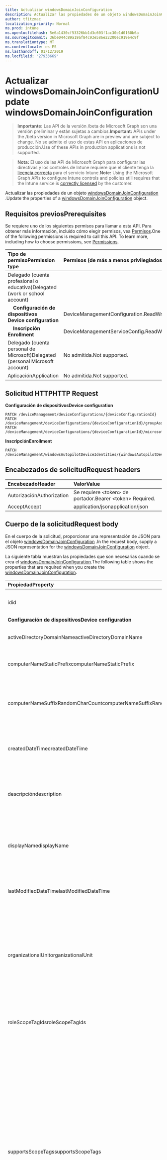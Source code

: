```yaml
---
title: Actualizar windowsDomainJoinConfiguration
description: Actualizar las propiedades de un objeto windowsDomainJoinConfiguration.
author: tfitzmac
localization_priority: Normal
ms.prod: intune
ms.openlocfilehash: 5e6a1430cf53326bb1d3c603f1ac30e1d0160b6a
ms.sourcegitcommit: 36be044c89a19af84c93e586e22200ec919e4c9f
ms.translationtype: MT
ms.contentlocale: es-ES
ms.lasthandoff: 01/12/2019
ms.locfileid: "27933669"
---
```

# <a name="update-windowsdomainjoinconfiguration"></a><span data-ttu-id="37459-103">Actualizar windowsDomainJoinConfiguration</span><span class="sxs-lookup"><span data-stu-id="37459-103">Update windowsDomainJoinConfiguration</span></span>

> <span data-ttu-id="37459-104">**Importante:** Las API de la versión /beta de Microsoft Graph son una versión preliminar y están sujetas a cambios.</span><span class="sxs-lookup"><span data-stu-id="37459-104">**Important:** APIs under the /beta version in Microsoft Graph are in preview and are subject to change.</span></span> <span data-ttu-id="37459-105">No se admite el uso de estas API en aplicaciones de producción.</span><span class="sxs-lookup"><span data-stu-id="37459-105">Use of these APIs in production applications is not supported.</span></span>

> <span data-ttu-id="37459-106">**Nota:** El uso de las API de Microsoft Graph para configurar las directivas y los controles de Intune requiere que el cliente tenga la [licencia correcta](https://go.microsoft.com/fwlink/?linkid=839381) para el servicio Intune.</span><span class="sxs-lookup"><span data-stu-id="37459-106">**Note:** Using the Microsoft Graph APIs to configure Intune controls and policies still requires that the Intune service is [correctly licensed](https://go.microsoft.com/fwlink/?linkid=839381) by the customer.</span></span>

<span data-ttu-id="37459-107">Actualizar las propiedades de un objeto [windowsDomainJoinConfiguration](../resources/intune-shared-windowsdomainjoinconfiguration.md) .</span><span class="sxs-lookup"><span data-stu-id="37459-107">Update the properties of a [windowsDomainJoinConfiguration](../resources/intune-shared-windowsdomainjoinconfiguration.md) object.</span></span>
## <a name="prerequisites"></a><span data-ttu-id="37459-108">Requisitos previos</span><span class="sxs-lookup"><span data-stu-id="37459-108">Prerequisites</span></span>
<span data-ttu-id="37459-p102">Se requiere uno de los siguientes permisos para llamar a esta API. Para obtener más información, incluido cómo elegir permisos, vea [Permisos](/graph/permissions-reference).</span><span class="sxs-lookup"><span data-stu-id="37459-p102">One of the following permissions is required to call this API. To learn more, including how to choose permissions, see [Permissions](/graph/permissions-reference).</span></span>

|<span data-ttu-id="37459-111">Tipo de permiso</span><span class="sxs-lookup"><span data-stu-id="37459-111">Permission type</span></span>|<span data-ttu-id="37459-112">Permisos (de más a menos privilegiados)</span><span class="sxs-lookup"><span data-stu-id="37459-112">Permissions (from most to least privileged)</span></span>|
|:---|:---|
|<span data-ttu-id="37459-113">Delegado (cuenta profesional o educativa)</span><span class="sxs-lookup"><span data-stu-id="37459-113">Delegated (work or school account)</span></span>||
| <span data-ttu-id="37459-114">&nbsp; &nbsp; **Configuración de dispositivos**</span><span class="sxs-lookup"><span data-stu-id="37459-114">&nbsp; &nbsp; **Device configuration**</span></span> | <span data-ttu-id="37459-115">DeviceManagementConfiguration.ReadWrite.All</span><span class="sxs-lookup"><span data-stu-id="37459-115">DeviceManagementConfiguration.ReadWrite.All</span></span> |
| <span data-ttu-id="37459-116">&nbsp; &nbsp; **Inscripción**</span><span class="sxs-lookup"><span data-stu-id="37459-116">&nbsp; &nbsp; **Enrollment**</span></span> | <span data-ttu-id="37459-117">DeviceManagementServiceConfig.ReadWrite.All</span><span class="sxs-lookup"><span data-stu-id="37459-117">DeviceManagementServiceConfig.ReadWrite.All</span></span>|
|<span data-ttu-id="37459-118">Delegado (cuenta personal de Microsoft)</span><span class="sxs-lookup"><span data-stu-id="37459-118">Delegated (personal Microsoft account)</span></span>|<span data-ttu-id="37459-119">No admitida.</span><span class="sxs-lookup"><span data-stu-id="37459-119">Not supported.</span></span>|
|<span data-ttu-id="37459-120">Aplicación</span><span class="sxs-lookup"><span data-stu-id="37459-120">Application</span></span>|<span data-ttu-id="37459-121">No admitida.</span><span class="sxs-lookup"><span data-stu-id="37459-121">Not supported.</span></span>|

## <a name="http-request"></a><span data-ttu-id="37459-122">Solicitud HTTP</span><span class="sxs-lookup"><span data-stu-id="37459-122">HTTP Request</span></span>

<span data-ttu-id="37459-123">**Configuración de dispositivos**</span><span class="sxs-lookup"><span data-stu-id="37459-123">**Device configuration**</span></span>
<!-- {
  "blockType": "ignored"
}
-->
``` http
PATCH /deviceManagement/deviceConfigurations/{deviceConfigurationId}
PATCH /deviceManagement/deviceConfigurations/{deviceConfigurationId}/groupAssignments/{deviceConfigurationGroupAssignmentId}/deviceConfiguration
PATCH /deviceManagement/deviceConfigurations/{deviceConfigurationId}/microsoft.graph.windowsDomainJoinConfiguration/networkAccessConfigurations/{deviceConfigurationId}
```

<span data-ttu-id="37459-124">**Inscripción**</span><span class="sxs-lookup"><span data-stu-id="37459-124">**Enrollment**</span></span>
<!-- {
  "blockType": "ignored"
}
-->
``` http
PATCH /deviceManagement/windowsAutopilotDeviceIdentities/{windowsAutopilotDeviceIdentityId}/deploymentProfile/microsoft.graph.activeDirectoryWindowsAutopilotDeploymentProfile/domainJoinConfiguration
```

## <a name="request-headers"></a><span data-ttu-id="37459-125">Encabezados de solicitud</span><span class="sxs-lookup"><span data-stu-id="37459-125">Request headers</span></span>
|<span data-ttu-id="37459-126">Encabezado</span><span class="sxs-lookup"><span data-stu-id="37459-126">Header</span></span>|<span data-ttu-id="37459-127">Valor</span><span class="sxs-lookup"><span data-stu-id="37459-127">Value</span></span>|
|:---|:---|
|<span data-ttu-id="37459-128">Autorización</span><span class="sxs-lookup"><span data-stu-id="37459-128">Authorization</span></span>|<span data-ttu-id="37459-129">Se requiere &lt;token&gt; de portador.</span><span class="sxs-lookup"><span data-stu-id="37459-129">Bearer &lt;token&gt; Required.</span></span>|
|<span data-ttu-id="37459-130">Accept</span><span class="sxs-lookup"><span data-stu-id="37459-130">Accept</span></span>|<span data-ttu-id="37459-131">application/json</span><span class="sxs-lookup"><span data-stu-id="37459-131">application/json</span></span>|

## <a name="request-body"></a><span data-ttu-id="37459-132">Cuerpo de la solicitud</span><span class="sxs-lookup"><span data-stu-id="37459-132">Request body</span></span>
<span data-ttu-id="37459-133">En el cuerpo de la solicitud, proporcionar una representación de JSON para el objeto [windowsDomainJoinConfiguration](../resources/intune-shared-windowsdomainjoinconfiguration.md) .</span><span class="sxs-lookup"><span data-stu-id="37459-133">In the request body, supply a JSON representation for the [windowsDomainJoinConfiguration](../resources/intune-shared-windowsdomainjoinconfiguration.md) object.</span></span>

<span data-ttu-id="37459-134">La siguiente tabla muestran las propiedades que son necesarias cuando se crea el [windowsDomainJoinConfiguration](../resources/intune-shared-windowsdomainjoinconfiguration.md).</span><span class="sxs-lookup"><span data-stu-id="37459-134">The following table shows the properties that are required when you create the [windowsDomainJoinConfiguration](../resources/intune-shared-windowsdomainjoinconfiguration.md).</span></span>

|<span data-ttu-id="37459-135">Propiedad</span><span class="sxs-lookup"><span data-stu-id="37459-135">Property</span></span>|<span data-ttu-id="37459-136">Tipo</span><span class="sxs-lookup"><span data-stu-id="37459-136">Type</span></span>|<span data-ttu-id="37459-137">Descripción</span><span class="sxs-lookup"><span data-stu-id="37459-137">Description</span></span>|
|:---|:---|:---|
|<span data-ttu-id="37459-138">id</span><span class="sxs-lookup"><span data-stu-id="37459-138">id</span></span>|<span data-ttu-id="37459-139">Cadena</span><span class="sxs-lookup"><span data-stu-id="37459-139">String</span></span>|<span data-ttu-id="37459-140">Clave de la entidad.</span><span class="sxs-lookup"><span data-stu-id="37459-140">Key of the entity.</span></span> <span data-ttu-id="37459-141">Heredado de [deviceConfiguration](../resources/intune-deviceconfig-deviceconfiguration.md)</span><span class="sxs-lookup"><span data-stu-id="37459-141">Inherited from [deviceConfiguration](../resources/intune-deviceconfig-deviceconfiguration.md)</span></span>|
|<span data-ttu-id="37459-142">**Configuración de dispositivos**</span><span class="sxs-lookup"><span data-stu-id="37459-142">**Device configuration**</span></span>|
|<span data-ttu-id="37459-143">activeDirectoryDomainName</span><span class="sxs-lookup"><span data-stu-id="37459-143">activeDirectoryDomainName</span></span>|<span data-ttu-id="37459-144">Cadena</span><span class="sxs-lookup"><span data-stu-id="37459-144">String</span></span>|<span data-ttu-id="37459-145">Nombre de dominio de Active Directory para unirse a.</span><span class="sxs-lookup"><span data-stu-id="37459-145">Active Directory domain name to join.</span></span>|
|<span data-ttu-id="37459-146">computerNameStaticPrefix</span><span class="sxs-lookup"><span data-stu-id="37459-146">computerNameStaticPrefix</span></span>|<span data-ttu-id="37459-147">Cadena</span><span class="sxs-lookup"><span data-stu-id="37459-147">String</span></span>|<span data-ttu-id="37459-148">Prefijo fijo que se usará para el nombre del equipo.</span><span class="sxs-lookup"><span data-stu-id="37459-148">Fixed prefix to be used for computer name.</span></span>|
|<span data-ttu-id="37459-149">computerNameSuffixRandomCharCount</span><span class="sxs-lookup"><span data-stu-id="37459-149">computerNameSuffixRandomCharCount</span></span>|<span data-ttu-id="37459-150">Int32</span><span class="sxs-lookup"><span data-stu-id="37459-150">Int32</span></span>|<span data-ttu-id="37459-151">Genera de forma dinámica los caracteres que se utilizan como sufijo de nombre de equipo.</span><span class="sxs-lookup"><span data-stu-id="37459-151">Dynamically generated characters used as suffix for computer name.</span></span> <span data-ttu-id="37459-152">Valores válidos 3 a 14</span><span class="sxs-lookup"><span data-stu-id="37459-152">Valid values 3 to 14</span></span>|
|<span data-ttu-id="37459-153">createdDateTime</span><span class="sxs-lookup"><span data-stu-id="37459-153">createdDateTime</span></span>|<span data-ttu-id="37459-154">DateTimeOffset</span><span class="sxs-lookup"><span data-stu-id="37459-154">DateTimeOffset</span></span>|<span data-ttu-id="37459-155">Fecha y hora en la que se creó el objeto.</span><span class="sxs-lookup"><span data-stu-id="37459-155">DateTime the object was created.</span></span> <span data-ttu-id="37459-156">Heredado de [deviceConfiguration](../resources/intune-deviceconfig-deviceconfiguration.md)</span><span class="sxs-lookup"><span data-stu-id="37459-156">Inherited from [deviceConfiguration](../resources/intune-deviceconfig-deviceconfiguration.md)</span></span>|
|<span data-ttu-id="37459-157">descripción</span><span class="sxs-lookup"><span data-stu-id="37459-157">description</span></span>|<span data-ttu-id="37459-158">Cadena</span><span class="sxs-lookup"><span data-stu-id="37459-158">String</span></span>|<span data-ttu-id="37459-159">Descripción proporcionada por el administrador de la configuración del dispositivo.</span><span class="sxs-lookup"><span data-stu-id="37459-159">Admin provided description of the Device Configuration.</span></span> <span data-ttu-id="37459-160">Heredado de [deviceConfiguration](../resources/intune-deviceconfig-deviceconfiguration.md)</span><span class="sxs-lookup"><span data-stu-id="37459-160">Inherited from [deviceConfiguration](../resources/intune-deviceconfig-deviceconfiguration.md)</span></span>|
|<span data-ttu-id="37459-161">displayName</span><span class="sxs-lookup"><span data-stu-id="37459-161">displayName</span></span>|<span data-ttu-id="37459-162">Cadena</span><span class="sxs-lookup"><span data-stu-id="37459-162">String</span></span>|<span data-ttu-id="37459-163">Nombre proporcionado por el administrador de la configuración del dispositivo.</span><span class="sxs-lookup"><span data-stu-id="37459-163">Admin provided name of the device configuration.</span></span> <span data-ttu-id="37459-164">Heredado de [deviceConfiguration](../resources/intune-deviceconfig-deviceconfiguration.md)</span><span class="sxs-lookup"><span data-stu-id="37459-164">Inherited from [deviceConfiguration](../resources/intune-deviceconfig-deviceconfiguration.md)</span></span>|
|<span data-ttu-id="37459-165">lastModifiedDateTime</span><span class="sxs-lookup"><span data-stu-id="37459-165">lastModifiedDateTime</span></span>|<span data-ttu-id="37459-166">DateTimeOffset</span><span class="sxs-lookup"><span data-stu-id="37459-166">DateTimeOffset</span></span>|<span data-ttu-id="37459-167">Fecha y hora en la que se modificó el objeto por última vez.</span><span class="sxs-lookup"><span data-stu-id="37459-167">DateTime the object was last modified.</span></span> <span data-ttu-id="37459-168">Heredado de [deviceConfiguration](../resources/intune-deviceconfig-deviceconfiguration.md)</span><span class="sxs-lookup"><span data-stu-id="37459-168">Inherited from [deviceConfiguration](../resources/intune-deviceconfig-deviceconfiguration.md)</span></span>|
|<span data-ttu-id="37459-169">organizationalUnit</span><span class="sxs-lookup"><span data-stu-id="37459-169">organizationalUnit</span></span>|<span data-ttu-id="37459-170">Cadena</span><span class="sxs-lookup"><span data-stu-id="37459-170">String</span></span>|<span data-ttu-id="37459-171">Unidad organizativa (OU) donde se creará la cuenta de equipo.</span><span class="sxs-lookup"><span data-stu-id="37459-171">Organizational unit (OU) where the computer account will be created.</span></span> <span data-ttu-id="37459-172">Si este parámetro es NULL, se usará el contenedor de objetos de equipo conocido como publicado en el dominio.</span><span class="sxs-lookup"><span data-stu-id="37459-172">If this parameter is NULL, the well known computer object container will be used as published in the domain.</span></span>|
|<span data-ttu-id="37459-173">roleScopeTagIds</span><span class="sxs-lookup"><span data-stu-id="37459-173">roleScopeTagIds</span></span>|<span data-ttu-id="37459-174">Colección String</span><span class="sxs-lookup"><span data-stu-id="37459-174">String collection</span></span>|<span data-ttu-id="37459-175">Lista de etiquetas de ámbito para esta instancia de entidad.</span><span class="sxs-lookup"><span data-stu-id="37459-175">List of Scope Tags for this Entity instance.</span></span> <span data-ttu-id="37459-176">Heredado de [deviceConfiguration](../resources/intune-deviceconfig-deviceconfiguration.md)</span><span class="sxs-lookup"><span data-stu-id="37459-176">Inherited from [deviceConfiguration](../resources/intune-deviceconfig-deviceconfiguration.md)</span></span>|
|<span data-ttu-id="37459-177">supportsScopeTags</span><span class="sxs-lookup"><span data-stu-id="37459-177">supportsScopeTags</span></span>|<span data-ttu-id="37459-178">Booleano</span><span class="sxs-lookup"><span data-stu-id="37459-178">Boolean</span></span>|<span data-ttu-id="37459-179">Indica si la configuración del dispositivo subyacente admite la asignación de etiquetas de ámbito.</span><span class="sxs-lookup"><span data-stu-id="37459-179">Indicates whether or not the underlying Device Configuration supports the assignment of scope tags.</span></span> <span data-ttu-id="37459-180">No se permite la asignación a la propiedad ScopeTags cuando este valor es false y entidades no estará visibles para los usuarios con ámbito.</span><span class="sxs-lookup"><span data-stu-id="37459-180">Assigning to the ScopeTags property is not allowed when this value is false and entities will not be visible to scoped users.</span></span> <span data-ttu-id="37459-181">Esto se produce para las directivas de heredado creadas en Silverlight y se puede resolver por eliminar y volver a crear la directiva en el Portal de Azure.</span><span class="sxs-lookup"><span data-stu-id="37459-181">This occurs for Legacy policies created in Silverlight and can be resolved by deleting and recreating the policy in the Azure Portal.</span></span> <span data-ttu-id="37459-182">Esta propiedad es de sólo lectura.</span><span class="sxs-lookup"><span data-stu-id="37459-182">This property is read-only.</span></span> <span data-ttu-id="37459-183">Heredado de [deviceConfiguration](../resources/intune-deviceconfig-deviceconfiguration.md)</span><span class="sxs-lookup"><span data-stu-id="37459-183">Inherited from [deviceConfiguration](../resources/intune-deviceconfig-deviceconfiguration.md)</span></span>|
|<span data-ttu-id="37459-184">version</span><span class="sxs-lookup"><span data-stu-id="37459-184">version</span></span>|<span data-ttu-id="37459-185">Int32</span><span class="sxs-lookup"><span data-stu-id="37459-185">Int32</span></span>|<span data-ttu-id="37459-186">Versión de la configuración del dispositivo.</span><span class="sxs-lookup"><span data-stu-id="37459-186">Version of the device configuration.</span></span> <span data-ttu-id="37459-187">Heredado de [deviceConfiguration](../resources/intune-deviceconfig-deviceconfiguration.md)</span><span class="sxs-lookup"><span data-stu-id="37459-187">Inherited from [deviceConfiguration](../resources/intune-deviceconfig-deviceconfiguration.md)</span></span>|



<span data-ttu-id="37459-188">Nota: Compatibilidad con las propiedades de cuerpo de solicitud depende del contexto de la llamada.</span><span class="sxs-lookup"><span data-stu-id="37459-188">Note: Request body properties support depends on the context of the call.</span></span>  <span data-ttu-id="37459-189">No todas las propiedades son adecuadas para todos los flujos de trabajo.</span><span class="sxs-lookup"><span data-stu-id="37459-189">Not all properties are appropriate for all workflows.</span></span>

## <a name="response"></a><span data-ttu-id="37459-190">Respuesta</span><span class="sxs-lookup"><span data-stu-id="37459-190">Response</span></span>
<span data-ttu-id="37459-191">Si tiene éxito, este método devuelve una `200 OK` código de respuesta y un objeto actualizado [windowsDomainJoinConfiguration](../resources/intune-shared-windowsdomainjoinconfiguration.md) en el cuerpo de la respuesta.</span><span class="sxs-lookup"><span data-stu-id="37459-191">If successful, this method returns a `200 OK` response code and an updated [windowsDomainJoinConfiguration](../resources/intune-shared-windowsdomainjoinconfiguration.md) object in the response body.</span></span>

## <a name="example"></a><span data-ttu-id="37459-192">Ejemplo</span><span class="sxs-lookup"><span data-stu-id="37459-192">Example</span></span>
### <a name="request"></a><span data-ttu-id="37459-193">Solicitud</span><span class="sxs-lookup"><span data-stu-id="37459-193">Request</span></span>
<span data-ttu-id="37459-194">Aquí tiene un ejemplo de la solicitud.</span><span class="sxs-lookup"><span data-stu-id="37459-194">Here is an example of the request.</span></span>
``` http
PATCH https://graph.microsoft.com/beta/deviceManagement/deviceConfigurations/{deviceConfigurationId}
Content-type: application/json
Content-length: 344

{
  "lastModifiedDateTime": "2017-01-01T00:00:35.1329464-08:00",
  "description": "Description value",
  "displayName": "Display Name value",
  "version": 7,
  "computerNameStaticPrefix": "Computer Name Static Prefix value",
  "computerNameSuffixRandomCharCount": 1,
  "activeDirectoryDomainName": "Active Directory Domain Name value"
}
```

### <a name="response"></a><span data-ttu-id="37459-195">Respuesta</span><span class="sxs-lookup"><span data-stu-id="37459-195">Response</span></span>
<span data-ttu-id="37459-196">Aquí tiene un ejemplo de la respuesta.</span><span class="sxs-lookup"><span data-stu-id="37459-196">Here is an example of the response.</span></span> <span data-ttu-id="37459-197">Nota: Es posible que el objeto de respuesta que aparezca aquí esté truncado para abreviar.</span><span class="sxs-lookup"><span data-stu-id="37459-197">Note: The response object shown here may be truncated for brevity.</span></span> <span data-ttu-id="37459-198">Propiedades devueltas por las llamadas reales pueden variar según el contexto.</span><span class="sxs-lookup"><span data-stu-id="37459-198">Properties returned by actual calls vary according to the context.</span></span>
``` http
HTTP/1.1 200 OK
Content-Type: application/json
Content-Length: 521

{
  "@odata.type": "#microsoft.graph.windowsDomainJoinConfiguration",
  "id": "40118d08-8d08-4011-088d-1140088d1140",
  "lastModifiedDateTime": "2017-01-01T00:00:35.1329464-08:00",
  "createdDateTime": "2017-01-01T00:02:43.5775965-08:00",
  "description": "Description value",
  "displayName": "Display Name value",
  "version": 7,
  "computerNameStaticPrefix": "Computer Name Static Prefix value",
  "computerNameSuffixRandomCharCount": 1,
  "activeDirectoryDomainName": "Active Directory Domain Name value"
}
```



